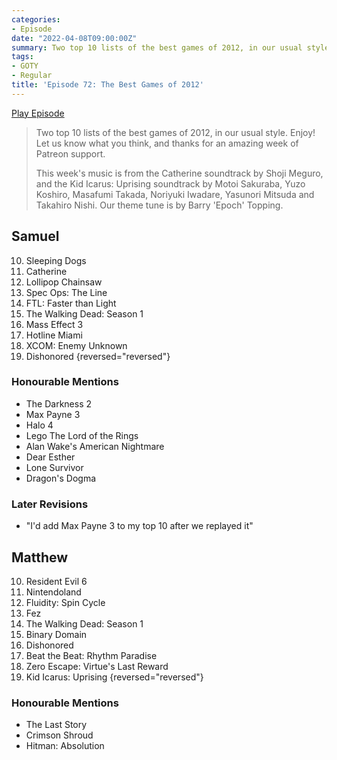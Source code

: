 ```yaml
---
categories:
- Episode
date: "2022-04-08T09:00:00Z"
summary: Two top 10 lists of the best games of 2012, in our usual style. Enjoy!
tags:
- GOTY
- Regular
title: 'Episode 72: The Best Games of 2012'
---
```


[Play Episode](https://www.patreon.com/posts/episode-72-best-64853755)
> Two top 10 lists of the best games of 2012, in our usual style. Enjoy! Let us know what you think, and thanks for an amazing week of Patreon support.
>
> This week's music is from the Catherine soundtrack by Shoji Meguro, and the Kid Icarus: Uprising soundtrack by Motoi Sakuraba, Yuzo Koshiro, Masafumi Takada, Noriyuki Iwadare, Yasunori Mitsuda and Takahiro Nishi. Our theme tune is by Barry 'Epoch' Topping.

## Samuel

10. Sleeping Dogs
9. Catherine
8. Lollipop Chainsaw
7. Spec Ops: The Line
6. FTL: Faster than Light
5. The Walking Dead: Season 1
4. Mass Effect 3
3. Hotline Miami
2. XCOM: Enemy Unknown
1. Dishonored
{reversed="reversed"}

### Honourable Mentions

- The Darkness 2
- Max Payne 3
- Halo 4
- Lego The Lord of the Rings
- Alan Wake's American Nightmare
- Dear Esther
- Lone Survivor
- Dragon's Dogma

### Later Revisions

- "I'd add Max Payne 3 to my top 10 after we replayed it"

## Matthew

10. Resident Evil 6
9. Nintendoland
8. Fluidity: Spin Cycle
7. Fez
6. The Walking Dead: Season 1
5. Binary Domain
4. Dishonored
3. Beat the Beat: Rhythm Paradise
2. Zero Escape: Virtue's Last Reward
1. Kid Icarus: Uprising
{reversed="reversed"}


### Honourable Mentions

- The Last Story
- Crimson Shroud
- Hitman: Absolution